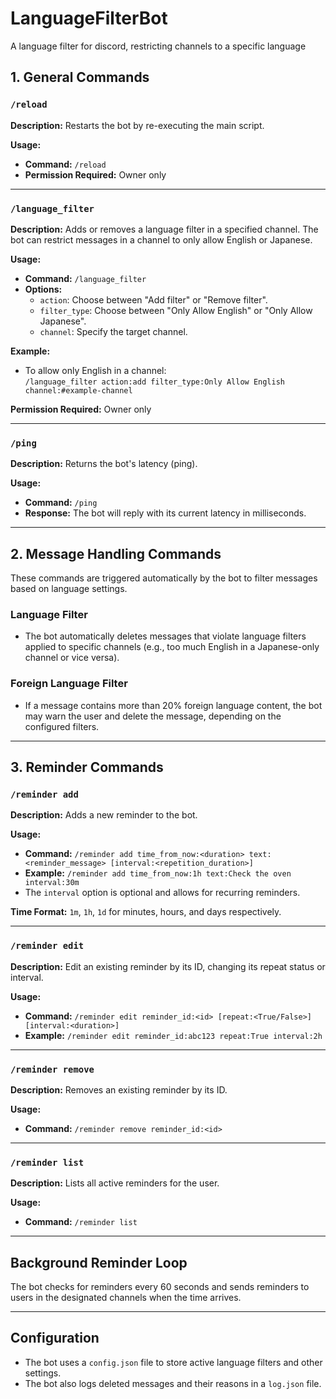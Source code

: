 # LanguageFilterBot
A language filter for discord, restricting channels to a specific language

## 1. General Commands

### `/reload`
**Description:** Restarts the bot by re-executing the main script.

**Usage:**
- **Command:** `/reload`
- **Permission Required:** Owner only

---

### `/language_filter`
**Description:** Adds or removes a language filter in a specified channel. The bot can restrict messages in a channel to only allow English or Japanese.

**Usage:**
- **Command:** `/language_filter`
- **Options:**
  - `action`: Choose between "Add filter" or "Remove filter".
  - `filter_type`: Choose between "Only Allow English" or "Only Allow Japanese".
  - `channel`: Specify the target channel.
  
**Example:**
- To allow only English in a channel:  
  `/language_filter action:add filter_type:Only Allow English channel:#example-channel`

**Permission Required:** Owner only

---

### `/ping`
**Description:** Returns the bot's latency (ping).

**Usage:**
- **Command:** `/ping`
- **Response:** The bot will reply with its current latency in milliseconds.

---

## 2. Message Handling Commands

These commands are triggered automatically by the bot to filter messages based on language settings.

### **Language Filter**
- The bot automatically deletes messages that violate language filters applied to specific channels (e.g., too much English in a Japanese-only channel or vice versa).

### **Foreign Language Filter**
- If a message contains more than 20% foreign language content, the bot may warn the user and delete the message, depending on the configured filters.

---

## 3. Reminder Commands

### `/reminder add`
**Description:** Adds a new reminder to the bot.

**Usage:**
- **Command:** `/reminder add time_from_now:<duration> text:<reminder_message> [interval:<repetition_duration>]`
- **Example:** `/reminder add time_from_now:1h text:Check the oven interval:30m`
- The `interval` option is optional and allows for recurring reminders.
  
**Time Format:** `1m`, `1h`, `1d` for minutes, hours, and days respectively.

---

### `/reminder edit`
**Description:** Edit an existing reminder by its ID, changing its repeat status or interval.

**Usage:**
- **Command:** `/reminder edit reminder_id:<id> [repeat:<True/False>] [interval:<duration>]`
- **Example:** `/reminder edit reminder_id:abc123 repeat:True interval:2h`

---

### `/reminder remove`
**Description:** Removes an existing reminder by its ID.

**Usage:**
- **Command:** `/reminder remove reminder_id:<id>`

---

### `/reminder list`
**Description:** Lists all active reminders for the user.

**Usage:**
- **Command:** `/reminder list`

---

## Background Reminder Loop
The bot checks for reminders every 60 seconds and sends reminders to users in the designated channels when the time arrives.

---

## Configuration
- The bot uses a `config.json` file to store active language filters and other settings.
- The bot also logs deleted messages and their reasons in a `log.json` file.

